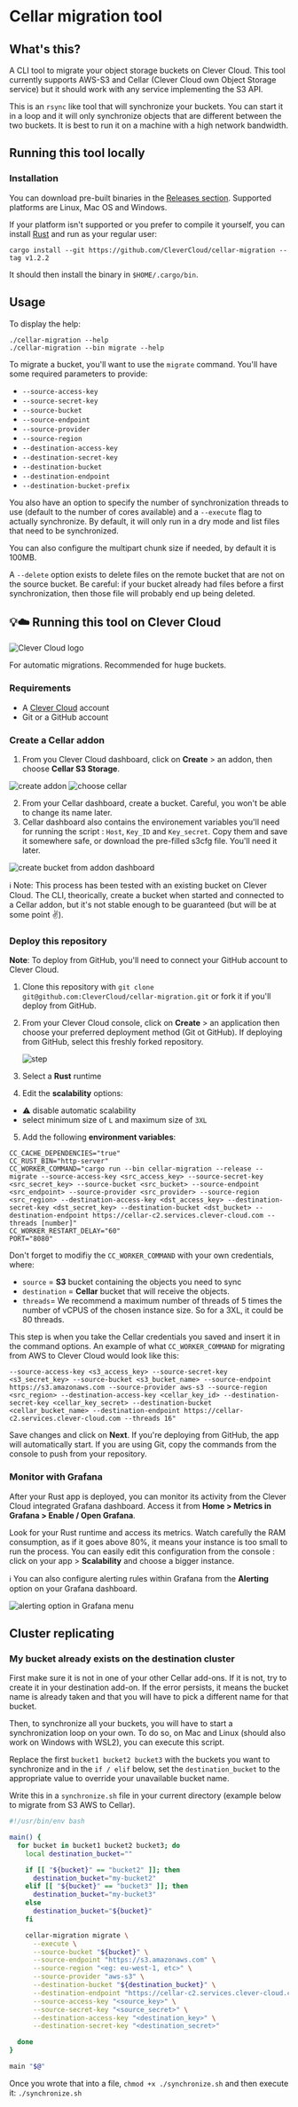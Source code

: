 # Cellar migration tool

## What's this?

A CLI tool to migrate your object storage buckets on Clever Cloud. This tool currently supports AWS-S3 and Cellar (Clever Cloud own Object Storage service) but it should
work with any service implementing the S3 API.

This is an `rsync` like tool that will synchronize your buckets. You can start it in a loop and it will only synchronize objects that are different between the two buckets.
It is best to run it on a machine with a high network bandwidth.

## Running this tool locally

### Installation

You can download pre-built binaries in the [Releases section](https://github.com/CleverCloud/cellar-migration/releases). Supported platforms are Linux, Mac OS and Windows.

If your platform isn't supported or you prefer to compile it yourself, you can install [Rust](https://www.rust-lang.org/) and run as your regular user:

```
cargo install --git https://github.com/CleverCloud/cellar-migration --tag v1.2.2
```

It should then install the binary in `$HOME/.cargo/bin`.

## Usage

To display the help:

```
./cellar-migration --help
./cellar-migration --bin migrate --help
```

To migrate a bucket, you'll want to use the `migrate` command. You'll have some required parameters to provide:
- `--source-access-key`
- `--source-secret-key`
- `--source-bucket`
- `--source-endpoint`
- `--source-provider`
- `--source-region`
- `--destination-access-key`
- `--destination-secret-key`
- `--destination-bucket`
- `--destination-endpoint`
- `--destination-bucket-prefix`

You also have an option to specify the number of synchronization threads to use (default to the number of cores available) and a `--execute` flag to actually synchronize. By default,
it will only run in a dry mode and list files that need to be synchronized.

You can also configure the multipart chunk size if needed, by default it is 100MB.

A `--delete` option exists to delete files on the remote bucket that are not on the source bucket. Be careful: if your bucket already had files before a first synchronization, then
those file will probably end up being deleted.

## 💡☁️ Running this tool on Clever Cloud

![Clever Cloud logo](/assets/logo.png)

For automatic migrations. Recommended for huge buckets.

### Requirements

- A [Clever Cloud](https://www.clever-cloud.com/fr/) account
- Git or a GitHub account

### Create a Cellar addon

1. From you Clever Cloud dashboard, click on **Create** > an addon, then choose **Cellar S3 Storage**.

![create addon](/assets/create-addon.png)
![choose cellar](/assets/cellar.png)

2. From your Cellar dashboard, create a bucket. Careful, you won't be able to change its name later.
3. Cellar dashboard also contains the environement variables you'll need for running the script : `Host`, `Key_ID` and `Key_secret`. Copy them and save it somewhere safe, or download the pre-filled s3cfg file. You'll need it later.

 ![create bucket from addon dashboard](/assets/bucket.png)

ℹ️ Note: This process has been tested with an existing bucket on Clever Cloud. The CLI, theorically, create a bucket when started and connected to a Cellar addon, but it's not stable enough to be guaranteed (but will be at some point ✌️).

### Deploy this repository

**Note**: To deploy from GitHub, you'll need to connect your GitHub account to Clever Cloud.

1. Clone this repository with `git clone git@github.com:CleverCloud/cellar-migration.git` or fork it if you'll deploy from GitHub.
2. From your Clever Cloud console, click on **Create** > an application then choose your preferred deployment method (Git ot GitHub). If deploying from GitHub, select this freshly forked repository.

    ![step](/assets/deploy.png)

3. Select a **Rust** runtime
4. Edit the **scalability** options:

  - ⚠️ disable automatic scalability
  - select minimum size of `L` and maximum size of `3XL`

5. Add the following **environment variables**:

```
CC_CACHE_DEPENDENCIES="true"
CC_RUST_BIN="http-server"
CC_WORKER_COMMAND="cargo run --bin cellar-migration --release -- migrate --source-access-key <src_access_key> --source-secret-key <src_secret_key> --source-bucket <src_bucket> --source-endpoint <src_endpoint> --source-provider <src_provider> --source-region <src_region> --destination-access-key <dst_access_key> --destination-secret-key <dst_secret_key> --destination-bucket <dst_bucket> --destination-endpoint https://cellar-c2.services.clever-cloud.com --threads [number]"
CC_WORKER_RESTART_DELAY="60"
PORT="8080"
```

Don't forget to modifiy the `CC_WORKER_COMMAND` with your own credentials, where:

- `source` = **S3** bucket containing the objects you need to sync
- `destination` = **Cellar** bucket that will receive the objects.
- `threads`= We recommend a maximum number of threads of 5 times the number of vCPUS of the chosen instance size. So for a 3XL, it could be 80 threads.

This step is when you take the Cellar credentials you saved and insert it in the command options. An example of what `CC_WORKER_COMMAND`  for migrating from AWS to Clever Cloud would look like this:

```shell
--source-access-key <s3_access_key> --source-secret-key <s3_secret_key> --source-bucket <s3_bucket_name> --source-endpoint https://s3.amazonaws.com --source-provider aws-s3 --source-region <src_region> --destination-access-key <cellar_key_id> --destination-secret-key <cellar_key_secret> --destination-bucket <cellar_bucket_name> --destination-endpoint https://cellar-c2.services.clever-cloud.com --threads 16"
```

Save changes and click on **Next**. If you're deploying from GitHub, the app will automatically start. If you are using Git, copy the commands from the console to push from your repository.

### Monitor with Grafana

After your Rust app is deployed, you can monitor its activity from the Clever Cloud integrated Grafana dashboard. Access it from **Home > Metrics in Grafana > Enable / Open Grafana**.

Look for your Rust runtime and access its metrics. Watch carefully the RAM consumption, as if it goes above 80%, it means your instance is too small to run the process. You can easily edit this configuration from the console : click on your app > **Scalability** and choose a bigger instance.

ℹ️ You can also configure alerting rules within Grafana from the **Alerting** option on your Grafana dashboard.

![alerting option in Grafana menu](/assets/alerting.png)

## Cluster replicating

### My bucket already exists on the destination cluster

First make sure it is not in one of your other Cellar add-ons. If it is not, try to create it in your destination add-on. If the error persists, it means
the bucket name is already taken and that you will have to pick a different name for that bucket.

Then, to synchronize all your buckets, you will have to start a synchronization loop on your own. To do so, on Mac and Linux (should also work on Windows with WSL2), you can execute this script.

Replace the first `bucket1 bucket2 bucket3` with the buckets you want to synchronize and in the `if / elif` below, set the `destination_bucket` to the appropriate value
to override your unavailable bucket name.

Write this in a `synchronize.sh` file in your current directory (example below to migrate from S3 AWS to Cellar).

```bash
#!/usr/bin/env bash

main() {
  for bucket in bucket1 bucket2 bucket3; do
    local destination_bucket=""

    if [[ "${bucket}" == "bucket2" ]]; then
      destination_bucket="my-bucket2"
    elif [[ "${bucket}" == "bucket3" ]]; then
      destination_bucket="my-bucket3"
    else
      destination_bucket="${bucket}"
    fi

    cellar-migration migrate \
      --execute \
      --source-bucket "${bucket}" \
      --source-endpoint "https://s3.amazonaws.com" \
      --source-region "<eg: eu-west-1, etc>" \
      --source-provider "aws-s3" \
      --destination-bucket "${destination_bucket}" \
      --destination-endpoint "https://cellar-c2.services.clever-cloud.com" \
      --source-access-key "<source_key>" \
      --source-secret-key "<source_secret>" \
      --destination-access-key "<destination_key>" \
      --destination-secret-key "<destination_secret>"

  done
}

main "$@"
```

Once you wrote that into a file, `chmod +x ./synchronize.sh` and then execute it: `./synchronize.sh`